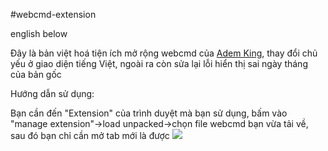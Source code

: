 #webcmd-extension

english below

Đây là bản việt hoá tiện ích mở rộng webcmd của <a href="https://github.com/Ademking/WebCmd"> Adem King</a>, thay đổi chủ yếu ở giao diện tiếng Việt, ngoài ra còn sửa lại lỗi hiển thị sai ngày tháng của bản gốc

Hướng dẫn sử dụng:

Bạn cần đến "Extension" của trình duyệt mà bạn sử dụng, bấm vào "manage extension"->load unpacked->chọn file webcmd bạn vừa tải về, sau đó bạn chỉ cần mở tab mới là được
![](https://live.staticflickr.com/65535/54692824119_11dc51e95d_c.jpg)
